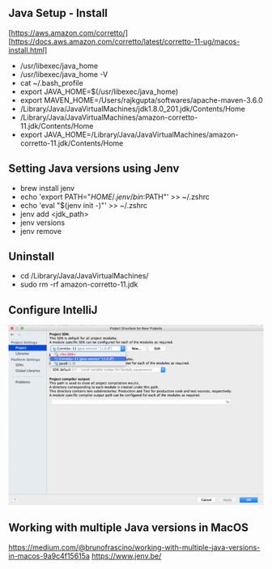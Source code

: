 
## Java Setup - Install ##
[https://aws.amazon.com/corretto/]
[https://docs.aws.amazon.com/corretto/latest/corretto-11-ug/macos-install.html]

- /usr/libexec/java_home
- /usr/libexec/java_home -V
- cat ~/.bash_profile
- export JAVA_HOME=$(/usr/libexec/java_home)
- export MAVEN_HOME=/Users/rajkgupta/softwares/apache-maven-3.6.0
- /Library/Java/JavaVirtualMachines/jdk1.8.0_201.jdk/Contents/Home
- /Library/Java/JavaVirtualMachines/amazon-corretto-11.jdk/Contents/Home
- export JAVA_HOME=/Library/Java/JavaVirtualMachines/amazon-corretto-11.jdk/Contents/Home

## Setting Java versions using Jenv ##
- brew install jenv
- echo 'export PATH="$HOME/.jenv/bin:$PATH"' >> ~/.zshrc
- echo 'eval "$(jenv init -)"' >> ~/.zshrc
- jenv add <jdk_path>
- jenv versions
- jenv remove <jdk version>


## Uninstall ##
- cd /Library/Java/JavaVirtualMachines/
- sudo rm -rf amazon-corretto-11.jdk


## Configure IntelliJ ##
![IntelliJ Configure](https://github.com/rajgupta5/Automation-Testing-In-Java/blob/main/ProjectStructureForNewProjects.png)


## Working with multiple Java versions in MacOS ##
https://medium.com/@brunofrascino/working-with-multiple-java-versions-in-macos-9a9c4f15615a
https://www.jenv.be/
